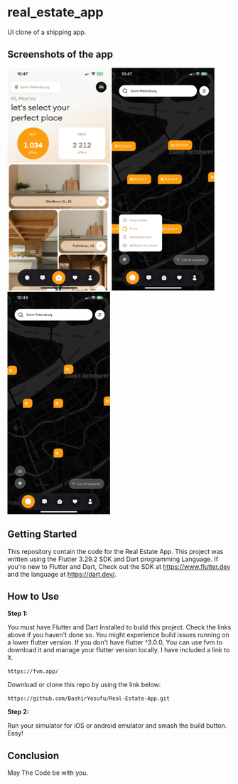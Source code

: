 # real_estate_app
UI clone of a shipping app.


## Screenshots of the app

<p float="center">
  <img src="documentation/1.PNG" height="500"/>
  <img src="documentation/2.PNG" height="500"/>
  <img src="documentation/3.PNG" height="500"/>
</p>

## Getting Started
This repository contain the code for the Real Estate App. This project was written using the Flutter 3.29.2 SDK and Dart programming Language. If you're new to Flutter and Dart, Check out the SDK at https://www.flutter.dev and the language at https://dart.dev/.

## How to Use

**Step 1:**

You must have Flutter and Dart Installed to build this project. Check the links above if you haven't done so. You might experience build issues running on a lower flutter version. If you don't have flutter ^3.0.0, You can use fvm to download it and manage your flutter version locally. I have included a link to it.

```
https://fvm.app/
```

Download or clone this repo by using the link below:

```
https://github.com/BashirYesufu/Real-Estate-App.git
```

**Step 2:**

Run your simulator for iOS or android emulator and smash the build button. Easy!

## Conclusion
May The Code be with you.

